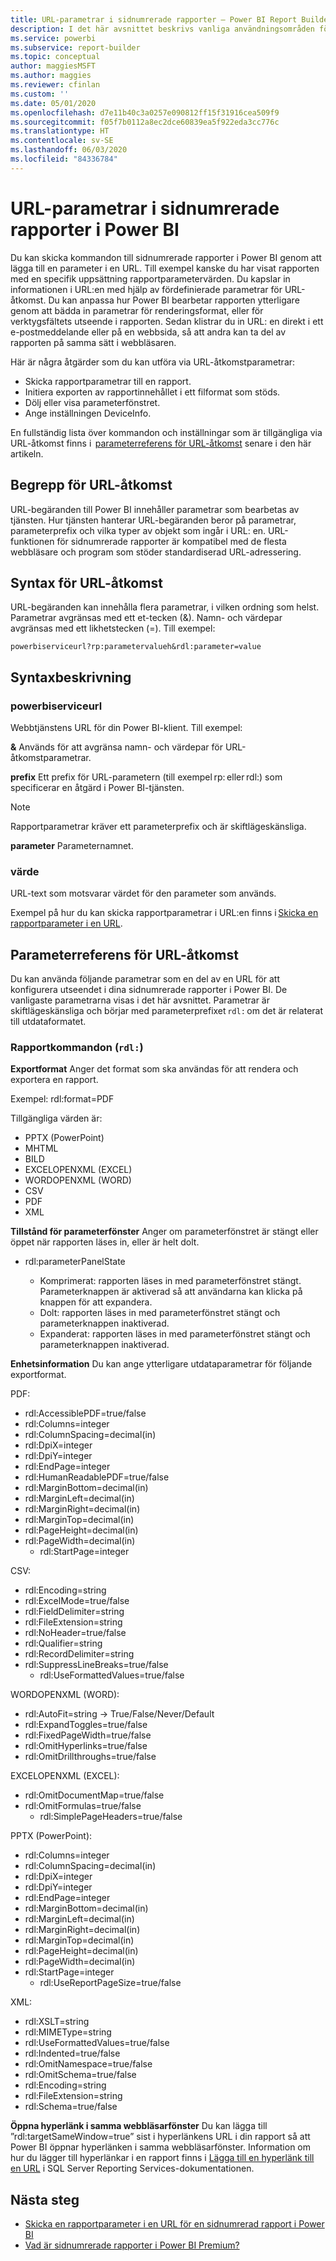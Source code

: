 ```yaml
---
title: URL-parametrar i sidnumrerade rapporter – Power BI Report Builder
description: I det här avsnittet beskrivs vanliga användningsområden för rapportparametrar i Power BI Report Builder, vilka egenskaper du kan ange och mycket mer.
ms.service: powerbi
ms.subservice: report-builder
ms.topic: conceptual
author: maggiesMSFT
ms.author: maggies
ms.reviewer: cfinlan
ms.custom: ''
ms.date: 05/01/2020
ms.openlocfilehash: d7e11b40c3a0257e090812ff15f31916cea509f9
ms.sourcegitcommit: f05f7b0112a8ec2dce60839ea5f922eda3cc776c
ms.translationtype: HT
ms.contentlocale: sv-SE
ms.lasthandoff: 06/03/2020
ms.locfileid: "84336784"
---
```

# <a name="url-parameters-in-paginated-reports-in-power-bi"></a>URL-parametrar i sidnumrerade rapporter i Power BI

Du kan skicka kommandon till sidnumrerade rapporter i Power BI genom att lägga till en parameter i en URL. Till exempel kanske du har visat rapporten med en specifik uppsättning rapportparametervärden. Du kapslar in informationen i URL:en med hjälp av fördefinierade parametrar för URL-åtkomst. Du kan anpassa hur Power BI bearbetar rapporten ytterligare genom att bädda in parametrar för renderingsformat, eller för verktygsfältets utseende i rapporten. Sedan klistrar du in URL: en direkt i ett e-postmeddelande eller på en webbsida, så att andra kan ta del av rapporten på samma sätt i webbläsaren. 

Här är några åtgärder som du kan utföra via URL-åtkomstparametrar: 

- Skicka rapportparametrar till en rapport. 
- Initiera exporten av rapportinnehållet i ett filformat som stöds. 
- Dölj eller visa parameterfönstret. 
- Ange inställningen DeviceInfo. 

En fullständig lista över kommandon och inställningar som är tillgängliga via URL-åtkomst finns i  [parameterreferens för URL-åtkomst](#url-access-parameter-reference) senare i den här artikeln. 

## <a name="url-access-concepts"></a>Begrepp för URL-åtkomst 

URL-begäranden till Power BI innehåller parametrar som bearbetas av tjänsten. Hur tjänsten hanterar URL-begäranden beror på parametrar, parameterprefix och vilka typer av objekt som ingår i URL: en. URL-funktionen för sidnumrerade rapporter är kompatibel med de flesta webbläsare och program som stöder standardiserad URL-adressering. 

## <a name="url-access-syntax"></a>Syntax för URL-åtkomst 

URL-begäranden kan innehålla flera parametrar, i vilken ordning som helst. Parametrar avgränsas med ett et-tecken (&). Namn- och värdepar avgränsas med ett likhetstecken (=). Till exempel:

```
powerbiserviceurl?rp:parametervalueh&rdl:parameter=value  
```

## <a name="syntax-description"></a>Syntaxbeskrivning 

### <a name="powerbiserviceurl"></a>powerbiserviceurl 

Webbtjänstens URL för din Power BI-klient. Till exempel: 

**&** Används för att avgränsa namn- och värdepar för URL-åtkomstparametrar.

**prefix** Ett prefix för URL-parametern (till exempel rp: eller rdl:) som specificerar en åtgärd i Power BI-tjänsten. 

> [!NOTE]
> Rapportparametrar kräver ett parameterprefix och är skiftlägeskänsliga. 

**parameter** Parameternamnet. 

### <a name="value"></a>värde 

URL-text som motsvarar värdet för den parameter som används. 

Exempel på hur du kan skicka rapportparametrar i URL:en finns i [Skicka en rapportparameter i en URL](report-builder-url-pass-parameters.md).

## <a name="url-access-parameter-reference"></a>Parameterreferens för URL-åtkomst

Du kan använda följande parametrar som en del av en URL för att konfigurera utseendet i dina sidnumrerade rapporter i Power BI. De vanligaste parametrarna visas i det här avsnittet. Parametrar är skiftlägeskänsliga och börjar med parameterprefixet `rdl:` om det är relaterat till utdataformatet.  

### <a name="report-commands-rdl"></a>Rapportkommandon (`rdl:`) 

**Exportformat** Anger det format som ska användas för att rendera och exportera en rapport.

Exempel: rdl:format=PDF

Tillgängliga värden är:
 
- PPTX (PowerPoint)
- MHTML 
- BILD 
- EXCELOPENXML (EXCEL) 
- WORDOPENXML (WORD) 
- CSV 
- PDF 
- XML 

**Tillstånd för parameterfönster** Anger om parameterfönstret är stängt eller öppet när rapporten läses in, eller är helt dolt.

-   rdl:parameterPanelState

    - Komprimerat: rapporten läses in med parameterfönstret stängt. Parameterknappen är aktiverad så att användarna kan klicka på knappen för att expandera.
    - Dolt: rapporten läses in med parameterfönstret stängt och parameterknappen inaktiverad.
    - Expanderat: rapporten läses in med parameterfönstret stängt och parameterknappen inaktiverad.

**Enhetsinformation** Du kan ange ytterligare utdataparametrar för följande exportformat. 

PDF:

- rdl:AccessiblePDF=true/false
- rdl:Columns=integer
- rdl:ColumnSpacing=decimal(in)
- rdl:DpiX=integer
- rdl:DpiY=integer
- rdl:EndPage=integer
- rdl:HumanReadablePDF=true/false
- rdl:MarginBottom=decimal(in)
- rdl:MarginLeft=decimal(in)
- rdl:MarginRight=decimal(in)
- rdl:MarginTop=decimal(in)
- rdl:PageHeight=decimal(in)
- rdl:PageWidth=decimal(in)
    - rdl:StartPage=integer
    
CSV:

- rdl:Encoding=string
- rdl:ExcelMode=true/false
- rdl:FieldDelimiter=string
- rdl:FileExtension=string
- rdl:NoHeader=true/false
- rdl:Qualifier=string
- rdl:RecordDelimiter=string
- rdl:SuppressLineBreaks=true/false
    - rdl:UseFormattedValues=true/false
    
WORDOPENXML (WORD):

- rdl:AutoFit=string -> True/False/Never/Default
- rdl:ExpandToggles=true/false
- rdl:FixedPageWidth=true/false
- rdl:OmitHyperlinks=true/false
- rdl:OmitDrillthroughs=true/false

EXCELOPENXML (EXCEL):

- rdl:OmitDocumentMap=true/false
- rdl:OmitFormulas=true/false
    - rdl:SimplePageHeaders=true/false
    
PPTX (PowerPoint):
 
- rdl:Columns=integer
- rdl:ColumnSpacing=decimal(in)
- rdl:DpiX=integer
- rdl:DpiY=integer
- rdl:EndPage=integer
- rdl:MarginBottom=decimal(in)
- rdl:MarginLeft=decimal(in)
- rdl:MarginRight=decimal(in)
- rdl:MarginTop=decimal(in)
- rdl:PageHeight=decimal(in)
- rdl:PageWidth=decimal(in)
- rdl:StartPage=integer
    - rdl:UseReportPageSize=true/false

XML:

- rdl:XSLT=string
- rdl:MIMEType=string
- rdl:UseFormattedValues=true/false
- rdl:Indented=true/false
- rdl:OmitNamespace=true/false
- rdl:OmitSchema=true/false
- rdl:Encoding=string
- rdl:FileExtension=string
- rdl:Schema=true/false

**Öppna hyperlänk i samma webbläsarfönster** Du kan lägga till ”rdl:targetSameWindow=true” sist i hyperlänkens URL i din rapport så att Power BI öppnar hyperlänken i samma webbläsarfönster. Information om hur du lägger till hyperlänkar i en rapport finns i [Lägga till en hyperlänk till en URL](https://docs.microsoft.com/sql/reporting-services/report-design/add-a-hyperlink-to-a-url-report-builder-and-ssrs) i SQL Server Reporting Services-dokumentationen.

## <a name="next-steps"></a>Nästa steg

- [Skicka en rapportparameter i en URL för en sidnumrerad rapport i Power BI](report-builder-url-pass-parameters.md)
- [Vad är sidnumrerade rapporter i Power BI Premium?](paginated-reports-report-builder-power-bi.md)
